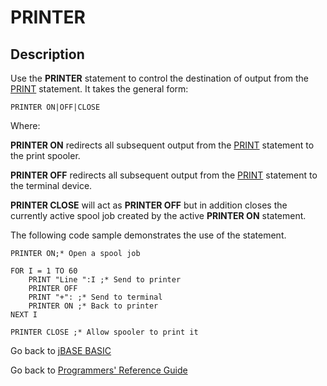 # PRINTER

<PageHeader />  

## Description

Use the **PRINTER** statement to control the destination of output from the [PRINT](./../print) statement. It takes the general form:

```
PRINTER ON|OFF|CLOSE
```

Where:

**PRINTER ON** redirects all subsequent output from the [PRINT](./../print) statement to the print spooler.

**PRINTER OFF** redirects all subsequent output from the [PRINT](./../print) statement to the terminal device.

**PRINTER CLOSE** will act as **PRINTER OFF** but in addition closes the currently active spool job created by the active **PRINTER ON** statement.

The following code sample demonstrates the use of the statement.

```
PRINTER ON;* Open a spool job

FOR I = 1 TO 60
    PRINT "Line ":I ;* Send to printer
    PRINTER OFF
    PRINT "+": ;* Send to terminal
    PRINTER ON ;* Back to printer
NEXT I

PRINTER CLOSE ;* Allow spooler to print it
```

Go back to [jBASE BASIC](./../README.md)

Go back to [Programmers' Reference Guide](./../../reference-guides/jbc/README.md)

<PageFooter />
